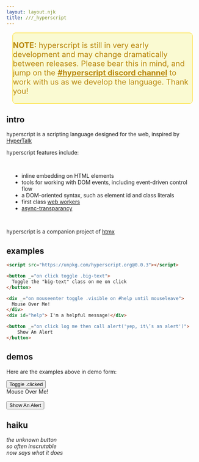 ```yaml
---
layout: layout.njk
title: ///_hyperscript
---
```


<div style="background-color: lightgoldenrodyellow; margin: 16px; border-radius: 8px;
            color: darkgoldenrod; border: gold 1px solid; font-size: 20px">
  <p>
    <b>NOTE:</b> hyperscript is still in very early development and may change
    dramatically between releases.  Please bear this in mind, and jump on the
    <a style="color: darkgoldenrod;font-weight: bold" href="https://htmx.org/discord">#hyperscript discord channel</a> to work with us as we develop the language.  Thank you!
  </p> 
</div>

## intro

hyperscript is a scripting language designed for the web, inspired by 
 [HyperTalk](https://hypercard.org/HyperTalk%20Reference%202.4.pdf)

hyperscript features include:

<div style="padding: 16px">

* inline embedding on HTML elements
* tools for working with DOM events, including event-driven control flow
* a DOM-oriented syntax, such as element id and class literals
* first class [web workers](/docs#workers)
* [async-transparancy](/docs#async)

</div>

hyperscript is a companion project of [htmx](https://htmx.org)

## examples

```html
<script src="https://unpkg.com/hyperscript.org@0.0.3"></script>

<button _="on click toggle .big-text">
  Toggle the "big-text" class on me on click
</button>

<div _="on mouseenter toggle .visible on #help until mouseleave">
  Mouse Over Me!
</div>
<div id="help"> I'm a helpful message!</div>

<button _="on click log me then call alert('yep, it\’s an alert')">
    Show An Alert
</button>
```

## demos

Here are the examples above in demo form:

<div class="row">
    <div class="4 col">
        <style>
        button {
          transition: all 300ms ease-in;
        }
        button.big-text {
          font-size: 2em;
        }
        </style>
        <button class="btn primary" _="on click toggle .big-text">
          Toggle .clicked
        </button>
        </div>
    <div class="4 col">
        <style>
        #help {
          opacity: 0;
        }
        #help.visible {
          opacity: 1;
          transition: opacity 200ms ease-in;
        }
        </style>
        <div _="on mouseenter toggle .visible on #help until mouseleave">
          Mouse Over Me!
        </div>
        <div id="help"> I'm a helpful message!</div>
    </div>
    <div class="4 col">
        <button class="btn primary" _="on click log me then call alert('yep, it\'s an alert - check the console...')">
            Show An Alert
        </button>
    </div>
</div>


## haiku

*the unknown button<br/>
so often inscrutable<br/>
now says what it does*
